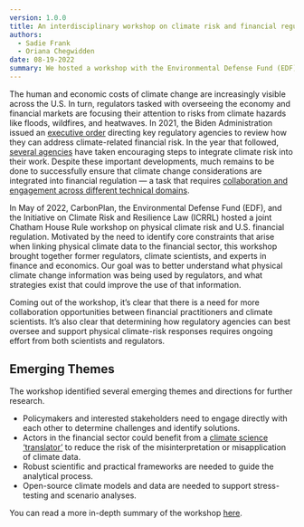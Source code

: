 ```yaml
---
version: 1.0.0
title: An interdisciplinary workshop on climate risk and financial regulation
authors:
  - Sadie Frank
  - Oriana Chegwidden
date: 08-19-2022
summary: We hosted a workshop with the Environmental Defense Fund (EDF) and the Initiative on Climate Risk and Resilience Law (ICRRL) on physical climate risk and financial regulation.
---
```


The human and economic costs of climate change are increasingly visible across the U.S. In turn, regulators tasked with overseeing the economy and financial markets are focusing their attention to risks from climate hazards like floods, wildfires, and heatwaves. In 2021, the Biden Administration issued an [executive order](https://www.whitehouse.gov/briefing-room/presidential-actions/2021/05/20/executive-order-on-climate-related-financial-risk/) directing key regulatory agencies to review how they can address climate-related financial risk. In the year that followed, [several agencies](https://ceres.org/accelerator/regulation/scorecard?_ga=2.138448954.821819762.1657639703-6922862.1657639703) have taken encouraging steps to integrate climate risk into their work. Despite these important developments, much remains to be done to successfully ensure that climate change considerations are integrated into financial regulation — a task that requires [collaboration and engagement across different technical domains](https://carbonplan.org/research/data-financial-risk).

In May of 2022, CarbonPlan, the Environmental Defense Fund (EDF), and the Initiative on Climate Risk and Resilience Law (ICRRL) hosted a joint Chatham House Rule workshop on physical climate risk and U.S. financial regulation. Motivated by the need to identify core constraints that arise when linking physical climate data to the financial sector, this workshop brought together former regulators, climate scientists, and experts in finance and economics. Our goal was to better understand what physical climate change information was being used by regulators, and what strategies exist that could improve the use of that information.

Coming out of the workshop, it’s clear that there is a need for more collaboration opportunities between financial practitioners and climate scientists. It’s also clear that determining how regulatory agencies can best oversee and support physical climate-risk responses requires ongoing effort from both scientists and regulators.

## Emerging Themes

The workshop identified several emerging themes and directions for further research.

- Policymakers and interested stakeholders need to engage directly with each other to determine challenges and identify solutions.
- Actors in the financial sector could benefit from a [climate science ‘translator’](https://www.nature.com/articles/s41558-020-00984-6) to reduce the risk of the misinterpretation or misapplication of climate data.
- Robust scientific and practical frameworks are needed to guide the analytical process.
- Open-source climate models and data are needed to support stress-testing and scenario analyses.

You can read a more in-depth summary of the workshop [here](https://files.carbonplan.org/Physical-Risk-Workshop-Summary-Report.pdf).
